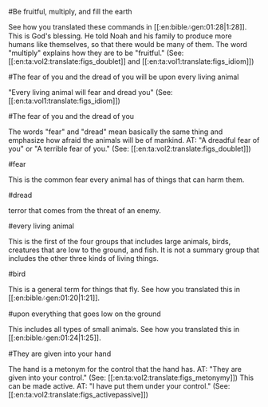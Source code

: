 #Be fruitful, multiply, and fill the earth

See how you translated these commands in [[:en:bible:notes:gen:01:28|1:28]]. This is God's blessing. He told Noah and his family to produce more humans like themselves, so that there would be many of them. The word "multiply" explains how they are to be "fruitful." (See: [[:en:ta:vol2:translate:figs_doublet]] and [[:en:ta:vol1:translate:figs_idiom]])

#The fear of you and the dread of you will be upon every living animal

"Every living animal will fear and dread you" (See: [[:en:ta:vol1:translate:figs_idiom]])

#The fear of you and the dread of you

The words "fear" and "dread" mean basically the same thing and emphasize how afraid the animals will be of mankind. AT: "A dreadful fear of you" or "A terrible fear of you." (See: [[:en:ta:vol2:translate:figs_doublet]])

#fear

This is the common fear every animal has of things that can harm them.

#dread

terror that comes from the threat of an enemy.

#every living animal

This is the first of the four groups that includes large animals, birds, creatures that are low to the ground, and fish. It is not a summary group that includes the other three kinds of living things.

#bird

This is a general term for things that fly. See how you translated this in [[:en:bible:notes:gen:01:20|1:21]].

#upon everything that goes low on the ground

This includes all types of small animals. See how you translated this in [[:en:bible:notes:gen:01:24|1:25]].

#They are given into your hand

The hand is a metonym for the control that the hand has. AT: "They are given into your control." (See: [[:en:ta:vol2:translate:figs_metonymy]]) This can be made active. AT: "I have put them under your control." (See: [[:en:ta:vol2:translate:figs_activepassive]])